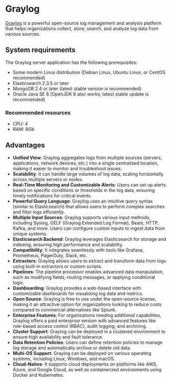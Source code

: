 # Graylog

[Graylog](https://github.com/Graylog2/graylog2-server) is a powerful open-source log management and analysis platform that helps organizations collect, store, search, and analyze log data from various sources. 

## System requirements

The Graylog server application has the following prerequisites:

- Some modern Linux distribution (Debian Linux, Ubuntu Linux, or CentOS recommended)
- Elasticsearch 2.3.5 or later
- MongoDB 2.4 or later (latest stable version is recommended)
- Oracle Java SE 8 (OpenJDK 8 also works; latest stable update is recommended)

### Recommended resources

- CPU: 4
- RAM: 8Gb

## Advantages

- **Unified View**: Graylog aggregates logs from multiple sources (servers, applications, network devices, etc.) into a single centralized location, making it easier to monitor and troubleshoot issues.
- **Scalability**: It can handle large volumes of log data, scaling horizontally across multiple servers or nodes.
- **Real-Time Monitoring and Customizable Alerts**: Users can set up alerts based on specific conditions or thresholds in the log data, ensuring timely notifications for critical events.
- **Powerful Query Language**: Graylog uses an intuitive query syntax (similar to Elasticsearch) that allows users to perform complex searches and filter logs efficiently.
- **Multiple Input Sources**: Graylog supports various input methods, including Syslog, GELF (Graylog Extended Log Format), Beats, HTTP, Kafka, and more. Users can configure custom inputs to ingest data from unique systems.
- **Elasticsearch Backend**: Graylog leverages Elasticsearch for storage and indexing, ensuring high performance and scalability.
- **Compatibility**: It integrates seamlessly with tools like Grafana, Prometheus, PagerDuty, Slack, etc.
- **Extractors**: Graylog allows users to extract and transform data from logs using built-in extractors or custom scripts.
- **Pipelines**: The pipeline processor enables advanced data manipulation, such as modifying fields, routing messages, or applying conditional logic.
- **Dashboarding**: Graylog provides a web-based interface with customizable dashboards for visualizing log data and metrics.
- **Open Source**: Graylog is free to use under the open-source license, making it an attractive option for organizations looking to reduce costs compared to commercial alternatives like Splunk.
- **Enterprise Features**: For organizations needing additional capabilities, Graylog offers a paid enterprise version with advanced features like role-based access control (RBAC), audit logging, and archiving.
- **Cluster Support**: Graylog can be deployed in a clustered environment to ensure high availability and fault tolerance.
- **Data Retention Policies**: Users can define retention policies to manage log storage and automatically archive or delete old data.
- **Multi-OS Support**: Graylog can be deployed on various operating systems, including Linux, Windows, and macOS.
- **Cloud-Native**: It supports cloud deployments on platforms like AWS, Azure, and Google Cloud, as well as containerized environments using Docker and Kubernetes.
